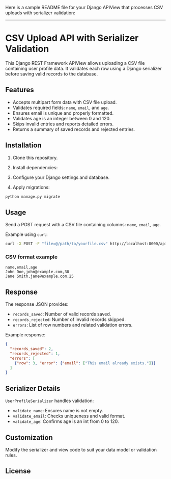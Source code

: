 Here is a sample README file for your Django APIView that processes CSV uploads with serializer validation:

***

# CSV Upload API with Serializer Validation

This Django REST Framework APIView allows uploading a CSV file containing user profile data. It validates each row using a Django serializer before saving valid records to the database.

## Features

- Accepts multipart form data with CSV file upload.
- Validates required fields: `name`, `email`, and `age`.
- Ensures email is unique and properly formatted.
- Validates age is an integer between 0 and 120.
- Skips invalid entries and reports detailed errors.
- Returns a summary of saved records and rejected entries.

## Installation

1. Clone this repository.
2. Install dependencies:


3. Configure your Django settings and database.
4. Apply migrations:

```bash
python manage.py migrate
```

## Usage

Send a POST request with a CSV file containing columns: `name`, `email`, `age`.

Example using `curl`:

```bash
curl -X POST -F "file=@/path/to/yourfile.csv" http://localhost:8000/api/upload-csv/
```

### CSV format example

```csv
name,email,age
John Doe,john@example.com,30
Jane Smith,jane@example.com,25
```

## Response

The response JSON provides:

- `records_saved`: Number of valid records saved.
- `records_rejected`: Number of invalid records skipped.
- `errors`: List of row numbers and related validation errors.

Example response:

```json
{
  "records_saved": 2,
  "records_rejected": 1,
  "errors": [
    {"row": 3, "error": {"email": ["This email already exists."]}}
  ]
}
```

## Serializer Details

`UserProfileSerializer` handles validation:

- `validate_name`: Ensures name is not empty.
- `validate_email`: Checks uniqueness and valid format.
- `validate_age`: Confirms age is an int from 0 to 120.

## Customization

Modify the serializer and view code to suit your data model or validation rules.

## License

